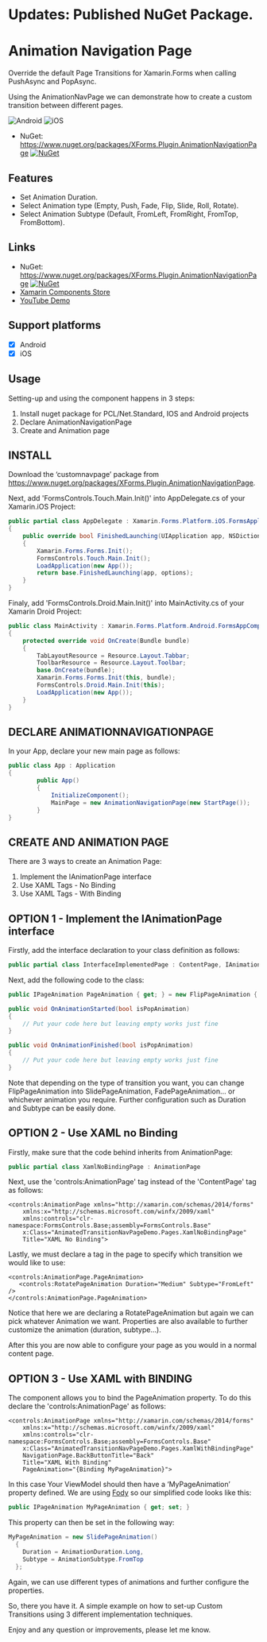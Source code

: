 # Updates: Published NuGet Package.

# Animation Navigation Page
Override the default Page Transitions for Xamarin.Forms when calling PushAsync and PopAsync.

Using the AnimationNavPage we can demonstrate how to create a custom transition between different pages.

![Android](Gif/Android.gif) ![iOS](Gif/iOS.gif)

- NuGet: https://www.nuget.org/packages/XForms.Plugin.AnimationNavigationPage [![NuGet](https://img.shields.io/nuget/v/XForms.Plugin.AnimationNavigationPage.svg)](https://www.nuget.org/packages/XForms.Plugin.AnimationNavigationPage/)

## Features
- Set Animation Duration.
- Select Animation type (Empty, Push, Fade, Flip, Slide, Roll, Rotate).
- Select Animation Subtype (Default, FromLeft, FromRight, FromTop, FromBottom).

## Links
- NuGet: https://www.nuget.org/packages/XForms.Plugin.AnimationNavigationPage [![NuGet](https://img.shields.io/nuget/v/XForms.Plugin.AnimationNavigationPage.svg)](https://www.nuget.org/packages/XForms.Plugin.AnimationNavigationPage/)
- [Xamarin Components Store](https://components.xamarin.com/view/customnavpage)
- [YouTube Demo](https://youtu.be/Re48wHf_7yU)

## Support platforms

- [x] Android
- [x] iOS

## Usage

Setting-up and using the component happens in 3 steps:	
1.	Install nuget package for PCL/Net.Standard, IOS and Android projects
2.	Declare AnimationNavigationPage
3.	Create and Animation page

## INSTALL
Download the ‘customnavpage’ package from https://www.nuget.org/packages/XForms.Plugin.AnimationNavigationPage.

Next, add 'FormsControls.Touch.Main.Init()' into AppDelegate.cs of your Xamarin.iOS Project:
```csharp
public partial class AppDelegate : Xamarin.Forms.Platform.iOS.FormsApplicationDelegate
{
    public override bool FinishedLaunching(UIApplication app, NSDictionary options)
    {
        Xamarin.Forms.Forms.Init();
        FormsControls.Touch.Main.Init();
        LoadApplication(new App());
        return base.FinishedLaunching(app, options);
    }
}
```

Finaly, add 'FormsControls.Droid.Main.Init()' into MainActivity.cs of your Xamarin Droid Project:
```csharp
public class MainActivity : Xamarin.Forms.Platform.Android.FormsAppCompatActivity
{
    protected override void OnCreate(Bundle bundle)
    {
        TabLayoutResource = Resource.Layout.Tabbar;
        ToolbarResource = Resource.Layout.Toolbar;
        base.OnCreate(bundle);
        Xamarin.Forms.Forms.Init(this, bundle);
        FormsControls.Droid.Main.Init(this);
        LoadApplication(new App());
    }
}
```

## DECLARE ANIMATIONNAVIGATIONPAGE
In your App, declare your new main page as follows:
```csharp  
public class App : Application
{
        public App()
        {
            InitializeComponent();
            MainPage = new AnimationNavigationPage(new StartPage());
        }
}
```
## CREATE AND ANIMATION PAGE
There are 3 ways to create an Animation Page:
1.	Implement the IAnimationPage interface
2.	Use XAML Tags - No Binding
3. 	Use XAML Tags - With Binding

## OPTION 1 - Implement the IAnimationPage interface
Firstly, add the interface declaration to your class definition as follows:
```csharp  
public partial class InterfaceImplementedPage : ContentPage, IAnimationPage 
```

Next, add the following code to the class:
```csharp  
public IPageAnimation PageAnimation { get; } = new FlipPageAnimation { Duration = AnimationDuration.Long, Subtype = AnimationSubtype.FromTop };

public void OnAnimationStarted(bool isPopAnimation)
{
	// Put your code here but leaving empty works just fine
}

public void OnAnimationFinished(bool isPopAnimation)
{
	// Put your code here but leaving empty works just fine
}
```

Note that depending on the type of transition you want, you can change FlipPageAnimation into SlidePageAnimation, FadePageAnimation… or whichever animation you require. Further configuration such as Duration and Subtype can be easily done.

## OPTION 2 - Use XAML no Binding 
Firstly, make sure that the code behind inherits from AnimationPage:
```csharp  
public partial class XamlNoBindingPage : AnimationPage
```

Next, use the 'controls:AnimationPage' tag instead of the 'ContentPage' tag as follows: 
```xaml  
<controls:AnimationPage xmlns="http://xamarin.com/schemas/2014/forms" 
    xmlns:x="http://schemas.microsoft.com/winfx/2009/xaml" 
    xmlns:controls="clr-namespace:FormsControls.Base;assembly=FormsControls.Base"
    x:Class="AnimatedTransitionNavPageDemo.Pages.XamlNoBindingPage" 
    Title="XAML No Binding">
```

Lastly, we must declare a tag in the page to specify which transition we would like to use:
```xaml
<controls:AnimationPage.PageAnimation>
   <controls:RotatePageAnimation Duration="Medium" Subtype="FromLeft" />
</controls:AnimationPage.PageAnimation>
```

Notice that here we are declaring a RotatePageAnimation but again we can pick whatever Animation we want. Properties are also available to further customize the animation (duration, subtype…).

After this you are now able to configure your page as you would in a normal content page.


## OPTION 3 - Use XAML with BINDING
The component allows you to bind the PageAnimation property. To do this declare the 'controls:AnimationPage' as follows:
```xaml 
<controls:AnimationPage xmlns="http://xamarin.com/schemas/2014/forms" 
    xmlns:x="http://schemas.microsoft.com/winfx/2009/xaml" 
    xmlns:controls="clr-namespace:FormsControls.Base;assembly=FormsControls.Base"
    x:Class="AnimatedTransitionNavPageDemo.Pages.XamlWithBindingPage" 
    NavigationPage.BackButtonTitle="Back"
    Title="XAML With Binding"
    PageAnimation="{Binding MyPageAnimation}">
```

In this case Your ViewModel should then have a ‘MyPageAnimation’ property defined. We are using [Fody](https://github.com/Fody/PropertyChanged) so our simplified code looks like this:
```csharp 
public IPageAnimation MyPageAnimation { get; set; }
```

This property can then be set in the following way:
```csharp 
MyPageAnimation = new SlidePageAnimation()
  {
  	Duration = AnimationDuration.Long,
	Subtype = AnimationSubtype.FromTop
  };
```

Again, we can use different types of animations and further configure the properties.

So, there you have it. A simple example on how to set-up Custom Transitions using 3 different implementation techniques. 

Enjoy and any question or improvements, please let me know.
